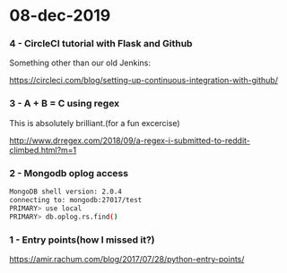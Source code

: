 # 08-dec-2019

### 4 - CircleCI tutorial with Flask and Github

Something other than our old Jenkins:

https://circleci.com/blog/setting-up-continuous-integration-with-github/


### 3 - A + B = C using regex

This is absolutely brilliant.(for a fun excercise)

http://www.drregex.com/2018/09/a-regex-i-submitted-to-reddit-climbed.html?m=1

### 2 - Mongodb oplog access

```bash
MongoDB shell version: 2.0.4
connecting to: mongodb:27017/test
PRIMARY> use local
PRIMARY> db.oplog.rs.find()
```

### 1 - Entry points(how I missed it?)

https://amir.rachum.com/blog/2017/07/28/python-entry-points/
